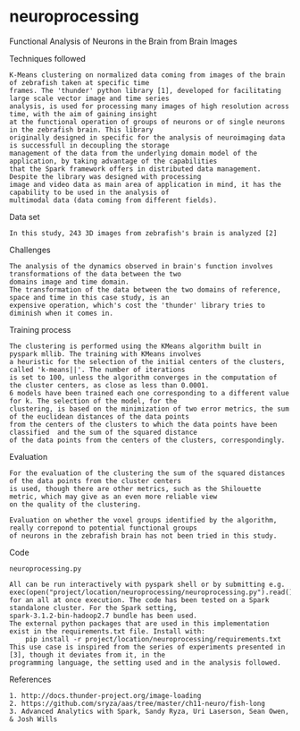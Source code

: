 # neuroprocessing

Functional Analysis of Neurons in the Brain from Brain Images 
    
	
	
Techniques followed

	K-Means clustering on normalized data coming from images of the brain of zebrafish taken at specific time
  	frames. The 'thunder' python library [1], developed for facilitating large scale vector image and time series
	analysis, is used for processing many images of high resolution across time, with the aim of gaining insight 
	at the functional operation of groups of neurons or of single neurons in the zebrafish brain. This library 
	originally designed in specific for the analysis of neuroimaging data is successfull in decoupling the storage 
	management of the data from the underlying domain model of the application, by taking advantage of the capabilities
	that the Spark framework offers in distributed data management. Despite the library was designed with processing
	image and video data as main area of application in mind, it has the capability to be used in the analysis of
	multimodal data (data coming from different fields).
	

  
Data set

 	In this study, 243 3D images from zebrafish's brain is analyzed [2]  
	


Challenges

  	The analysis of the dynamics observed in brain's function involves transformations of the data between the two
	domains image and time domain.
	The transformation of the data between the two domains of reference, space and time in this case study, is an
  	expensive operation, which's cost the 'thunder' library tries to diminish when it comes in.
	

 
Training process

  	The clustering is performed using the KMeans algorithm built in pyspark mllib. The training with KMeans involves
	a heuristic for the selection of the initial centers of the clusters, called 'k-means||'. The number of iterations
	is set to 100, unless the algorithm converges in the computation of the cluster centers, as close as less than 0.0001.
  	6 models have been trained each one corresponding to a different value for k. The selection of the model, for the 
	clustering, is based on the minimization of two error metrics, the sum of the euclidean distances of the data points
  	from the centers of the clusters to which the data points have been classified	and the sum of the squared distance
	of the data points from the centers of the clusters, correspondingly.
	
	

Evaluation

  	For the evaluation of the clustering the sum of the squared distances of the data points from the cluster centers 
	is used, though there are other metrics, such as the Shilouette metric, which may give as an even more reliable view 
	on the quality of the clustering. 

  	Evaluation on whether the voxel groups identified by the algorithm, really correpond to potential functional groups 
	of neurons in the zebrafish brain has not been tried in this study.
	


Code

   	neuroprocessing.py
   
   	All can be run interactively with pyspark shell or by submitting e.g. exec(open("project/location/neuroprocessing/neuroprocessing.py").read()) 
   	for an all at once execution. The code has been tested on a Spark standalone cluster. For the Spark setting,
   	spark-3.1.2-bin-hadoop2.7 bundle has been used.
   	The external python packages that are used in this implementation exist in the requirements.txt file. Install with: 
	   	pip install -r project/location/neuroprocessing/requirements.txt
   	This use case is inspired from the series of experiments presented in [3], though it deviates from it, in the
   	programming language, the setting used and in the analysis followed.

References  

  	1. http://docs.thunder-project.org/image-loading
	2. https://github.com/sryza/aas/tree/master/ch11-neuro/fish-long
	3. Advanced Analytics with Spark, Sandy Ryza, Uri Laserson, Sean Owen, & Josh Wills
	
